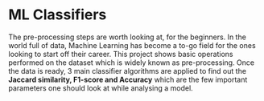 # ML Classifiers
The pre-processing steps are worth looking at, for the beginners. In the world full of data, Machine Learning has become a to-go field for the ones looking to start off their career. This project shows basic operations performed on the dataset which is widely known as pre-processing. Once the data is ready, 3 main classifier algorithms are applied to find out the **Jaccard similarity, F1-score and Accuracy** which are the few important parameters one should look at while analysing a model. 


